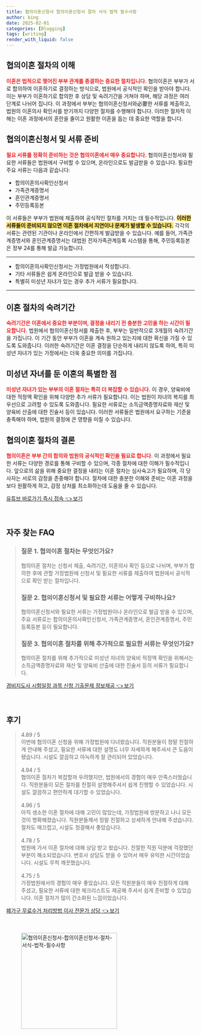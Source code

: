 ```yaml
---
title: 협의이혼신청서 합의이혼신청서 절차 서식 법적 필수사항
author: bing
date: 2025-02-01
categories: [Blogging]
tags: [writing]
render_with_liquid: false
---
```



<h2 id='협의이혼 절차의 이해'>협의이혼 절차의 이해</h2>

<p><b><span style="color: #ee2323;">이혼은 법적으로 맺어진 부부 관계를 종결하는 중요한 절차입니다.</span></b> 협의이혼은 부부가 서로 합의하여 이혼하기로 결정하는 방식으로, 법원에서 공식적인 확인을 받아야 합니다. 이는 부부가 이혼하기로 합의한 후 상담 및 숙려기간을 거쳐야 하며, 해당 과정은 여러 단계로 나뉘어 집니다. 이 과정에서 부부는 협의이혼신청서와必要한 서류를 제출하고, 법원의 이혼의사 확인서를 받기까지 다양한 절차를 수행해야 합니다. 이러한 절차적 이해는 이혼 과정에서의 혼란을 줄이고 원활한 이혼을 돕는 데 중요한 역할을 합니다.</p>

<h2 id='협의이혼신청서 및 서류 준비'>협의이혼신청서 및 서류 준비</h2>

<p><b><span style="color: #ee2323;">필요 서류를 정확히 준비하는 것은 협의이혼에서 매우 중요합니다.</span></b> 협의이혼신청서와 필요한 서류들은 법원에서 구비할 수 있으며, 온라인으로도 발급받을 수 있습니다. 필요한 주요 서류는 다음과 같습니다:</p>

<ul>
    <li>합의이혼의사확인신청서</li>
    <li>가족관계증명서</li>
    <li>혼인관계증명서</li>
    <li>주민등록등본</li>
</ul>

<p>이 서류들은 부부가 법원에 제출하여 공식적인 절차를 거치는 데 필수적입니다. <b><span style="background-color: #ffe066;">이러한 서류들이 준비되지 않으면 이혼 절차에서 지연이나 문제가 발생할 수 있습니다.</span></b> 각각의 서류는 관련된 기관이나 온라인에서 간편하게 발급받을 수 있습니다. 예를 들어, 가족관계증명서와 혼인관계증명서는 대법원 전자가족관계등록 시스템을 통해, 주민등록등본은 정부 24를 통해 발급 가능합니다.</p>

<hr />

<ul>
    <li>합의이혼의사확인신청서는 가정법원에서 작성합니다.</li>
    <li>기타 서류들은 쉽게 온라인으로 발급 받을 수 있습니다.</li>
    <li>특별히 미성년 자녀가 있는 경우 추가 서류가 필요합니다.</li>
</ul>

<hr />

<h2 id='이혼 절차의 숙려기간'>이혼 절차의 숙려기간</h2>

<p><b><span style="color: #ee2323;">숙려기간은 이혼에서 중요한 부분이며, 결정을 내리기 전 충분한 고민을 하는 시간이 필요합니다.</span></b> 법원에서 협의이혼신청서를 제출한 후, 부부는 일반적으로 3개월의 숙려기간을 가집니다. 이 기간 동안 부부가 이혼을 계속 원하고 있는지에 대한 확신을 가질 수 있도록 도와줍니다. 이러한 숙려기간은 이혼 결정을 단순하게 내리지 않도록 하여, 특히 미성년 자녀가 있는 가정에서는 더욱 중요한 의미를 가집니다.</p>

<h2 id='미성년 자녀를 둔 이혼의 특별한 점'>미성년 자녀를 둔 이혼의 특별한 점</h2>

<p><b><span style="color: #ee2323;">미성년 자녀가 있는 부부의 이혼 절차는 특히 더 복잡할 수 있습니다.</span></b> 이 경우, 양육비에 대한 적정액 확인을 위해 다양한 추가 서류가 필요합니다. 이는 법원이 자녀의 복지를 최우선으로 고려할 수 있도록 도와줍니다. 필요한 서류로는 소득금액증명자료와 재산 및 양육비 산출에 대한 진술서 등이 있습니다. 이러한 서류들은 법원에서 요구하는 기준을 충족해야 하며, 법원의 결정에 큰 영향을 미칠 수 있습니다.</p>

<h2 id='협의이혼 절차의 결론'>협의이혼 절차의 결론</h2>

<p><b><span style="color: #ee2323;">협의이혼은 부부 간의 합의와 법원의 공식적인 확인을 필요로 합니다.</span></b> 이 과정에서 필요한 서류는 다양한 경로를 통해 구비할 수 있으며, 각종 절차에 대한 이해가 필수적입니다. 앞으로의 삶을 위해 중요한 결정을 내리는 이혼 절차는 심사숙고가 필요하며, 각 당사자는 서로의 감정을 존중해야 합니다. 절차에 대한 충분한 이해와 준비는 이혼 과정을 보다 원활하게 하고, 감정 상처를 최소화하는데 도움을 줄 수 있습니다.</p>


<p><a class="click-button" title="유튜브 바로가기 즉시 접속" href="https://greenforu.github.io/posts/%EC%9C%A0%ED%8A%9C%EB%B8%8C-%EB%B0%94%EB%A1%9C%EA%B0%80%EA%B8%B0-%EC%A6%89%EC%8B%9C-%EC%A0%91%EC%86%8D/" rel="dofollow">유튜브 바로가기 즉시 접속 👈 보기</a></p><br>
<h2 id='자주_찾는_FAQ'>자주 찾는 FAQ</h2>
<div itemscope="" itemtype="https://schema.org/FAQPage"> 
<blockquote> 
<div itemscope="" itemprop="mainEntity" itemtype="https://schema.org/Question"> 
<h3 itemprop="name">질문 1. 협의이혼 절차는 무엇인가요?</h3> 
<div itemscope="" itemprop="acceptedAnswer" itemtype="https://schema.org/Answer"> 
<span itemprop="text"> 
<p>협의이혼 절차는 신청서 제출, 숙려기간, 이혼의사 확인 등으로 나뉘며, 부부가 합의한 후에 관할 가정법원에 신청서 및 필요한 서류를 제출하여 법원에서 공식적으로 확인 받는 절차입니다.</p> 
</span> 
</div> 
</div> 
<div itemscope="" itemprop="mainEntity" itemtype="https://schema.org/Question"> 
<h3 itemprop="name">질문 2. 협의이혼신청서 및 필요한 서류는 어떻게 구비하나요?</h3> 
<div itemscope="" itemprop="acceptedAnswer" itemtype="https://schema.org/Answer"> 
<span itemprop="text"> 
<p>협의이혼신청서와 필요한 서류는 가정법원이나 온라인으로 발급 받을 수 있으며, 주요 서류로는 합의이혼의사확인신청서, 가족관계증명서, 혼인관계증명서, 주민등록등본 등이 필요합니다.</p> 
</span> 
</div> 
</div> 
<div itemscope="" itemprop="mainEntity" itemtype="https://schema.org/Question"> 
<h3 itemprop="name">질문 3. 협의이혼 절차를 위해 추가적으로 필요한 서류는 무엇인가요?</h3> 
<div itemscope="" itemprop="acceptedAnswer" itemtype="https://schema.org/Answer"> 
<span itemprop="text"> 
<p>협의이혼 절차를 위해 추가적으로 미성년 자녀의 양육비 적정액 확인을 위해서는 소득금액증명자료와 재산 및 양육비 산출에 대한 진술서 등의 서류가 필요합니다.</p> 
</span> 
</div> 
</div> 
</blockquote> 
</div>
<p><a class="click-button" title="경비지도사 시험일정 과목 신청 기출문제 정보제공" href="https://greenforu.github.io/posts/%EA%B2%BD%EB%B9%84%EC%A7%80%EB%8F%84%EC%82%AC-%EC%8B%9C%ED%97%98%EC%9D%BC%EC%A0%95-%EA%B3%BC%EB%AA%A9-%EC%8B%A0%EC%B2%AD-%EA%B8%B0%EC%B6%9C%EB%AC%B8%EC%A0%9C-%EC%A0%95%EB%B3%B4%EC%A0%9C%EA%B3%B5/" rel="dofollow">경비지도사 시험일정 과목 신청 기출문제 정보제공 👈 보기</a></p><br>
<h2 id='후기'>후기</h2>
<div itemscope itemtype="https://schema.org/Product">
  <blockquote>
  <div itemprop="review" itemscope itemtype="https://schema.org/Review">
      <div itemprop="reviewRating" itemscope itemtype="https://schema.org/Rating"> <span itemprop="ratingValue">4.89</span> / <span itemprop="bestRating">5</span> </div>
      <span itemprop="reviewBody">이번에 협의이혼 신청을 위해 가정법원에 다녀왔습니다. 직원분들이 정말 친절하게 안내해 주셨고, 필요한 서류에 대한 설명도 너무 자세하게 해주셔서 큰 도움이 됐습니다. 시설도 깔끔하고 아늑하게 잘 관리되어 있었습니다.</span>
  </div>
  <br>
  <div itemprop="review" itemscope itemtype="https://schema.org/Review">
      <div itemprop="reviewRating" itemscope itemtype="https://schema.org/Rating"> <span itemprop="ratingValue">4.94</span> / <span itemprop="bestRating">5</span> </div>
      <span itemprop="reviewBody">협의이혼 절차가 복잡할까 우려했지만, 법원에서의 경험이 매우 만족스러웠습니다. 직원분들이 모든 절차를 친절히 설명해주셔서 쉽게 진행할 수 있었습니다. 시설도 깔끔하고 편안하게 대기할 수 있었습니다.</span>
  </div>
  <br>
  <div itemprop="review" itemscope itemtype="https://schema.org/Review">
      <div itemprop="reviewRating" itemscope itemtype="https://schema.org/Rating"> <span itemprop="ratingValue">4.96</span> / <span itemprop="bestRating">5</span> </div>
      <span itemprop="reviewBody">아직 생소한 이혼 절차에 대해 고민이 많았는데, 가정법원에 방문하고 나니 모든 것이 명확해졌습니다. 직원분들께서 정말 친절하고 상세하게 안내해 주셨습니다. 절차도 매끄럽고, 시설도 청결해서 좋았습니다.</span>
  </div>
  <br>
  <div itemprop="review" itemscope itemtype="https://schema.org/Review">
      <div itemprop="reviewRating" itemscope itemtype="https://schema.org/Rating"> <span itemprop="ratingValue">4.78</span> / <span itemprop="bestRating">5</span> </div>
      <span itemprop="reviewBody">법원에 가서 이혼 절차에 대해 상담 받고 왔습니다. 친절한 직원 덕분에 걱정했던 부분이 해소되었습니다. 변호사 상담도 받을 수 있어서 매우 유익한 시간이었습니다. 시설도 무척 깨끗했습니다.</span>
  </div>
  <br>
  <div itemprop="review" itemscope itemtype="https://schema.org/Review">
      <div itemprop="reviewRating" itemscope itemtype="https://schema.org/Rating"> <span itemprop="ratingValue">4.75</span> / <span itemprop="bestRating">5</span> </div>
      <span itemprop="reviewBody">가정법원에서의 경험이 매우 좋았습니다. 모든 직원분들이 매우 친절하게 대해 주셨고, 필요한 서류에 대한 체크리스트도 제공해 주셔서 쉽게 준비할 수 있었습니다. 이혼 절차가 많이 간소화된 느낌이었습니다.</span>
  </div>
  </blockquote>
</div>
<p><a class="click-button" title="폐가구 무료수거 처리방법 이사 전문가 상담" href="https://greenforu.github.io/posts/%ED%8F%90%EA%B0%80%EA%B5%AC-%EB%AC%B4%EB%A3%8C%EC%88%98%EA%B1%B0-%EC%B2%98%EB%A6%AC%EB%B0%A9%EB%B2%95-%EC%9D%B4%EC%82%AC-%EC%A0%84%EB%AC%B8%EA%B0%80-%EC%83%81%EB%8B%B4/" rel="dofollow">폐가구 무료수거 처리방법 이사 전문가 상담 👈 보기</a></p><br>
<figure class="image"><img src="https://greenforu.github.io/assets/img/thumbnail/협의이혼신청서-합의이혼신청서-절차-서식-법적-필수사항.webp" alt="협의이혼신청서-합의이혼신청서-절차-서식-법적-필수사항" width="256" height="256"></figure>
